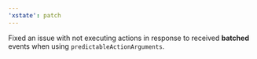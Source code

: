 ```yaml
---
'xstate': patch
---
```


Fixed an issue with not executing actions in response to received **batched** events when using `predictableActionArguments`.
